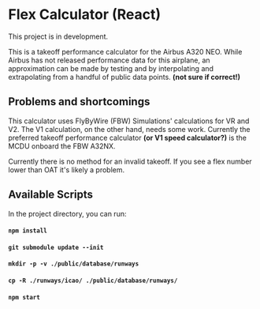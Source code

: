 # Flex Calculator (React)

This project is in development.

This is a takeoff performance calculator for the Airbus A320 NEO. While Airbus has not released performance data for this airplane, an approximation can be made by testing and by interpolating and extrapolating from a handful of public data points. **(not sure if correct!)**

## Problems and shortcomings

This calculator uses FlyByWire (FBW) Simulations' calculations for VR and V2. The V1 calculation, on the other hand, needs some work. Currently the preferred takeoff performance calculator **(or V1 speed calculator?)** is the MCDU onboard the FBW A32NX.

Currently there is no method for an invalid takeoff. If you see a flex number lower than OAT it's likely a problem.

## Available Scripts

In the project directory, you can run:
#### `npm install`
#### `git submodule update --init`
#### `mkdir -p -v ./public/database/runways`
#### `cp -R ./runways/icao/ ./public/database/runways/`
#### `npm start`
